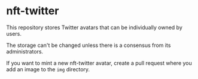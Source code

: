 # nft-twitter

This repository stores Twitter avatars that can be individually owned by users.

The storage can't be changed unless there is a consensus from its administrators.

If you want to mint a new nft-twitter avatar, create a pull request where you add an image to the `img` directory.
